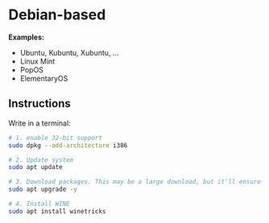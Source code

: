# Debian-based
**Examples:**
- Ubuntu, Kubuntu, Xubuntu, ...
- Linux Mint
- PopOS
- ElementaryOS

## Instructions
Write in a terminal:
```bash
# 1. enable 32-bit support
sudo dpkg --add-architecture i386

# 2. Update system
sudo apt update

# 3. Download packages. This may be a large download, but it'll ensure compatiblity
sudo apt upgrade -y

# 4. Install WINE
sudo apt install winetricks
```

